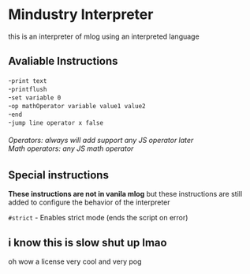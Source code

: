 # Mindustry Interpreter
this is an interpreter of mlog using an interpreted language

## Avaliable Instructions
-`print text`<br/>
-`printflush`<br/>
-`set variable 0`<br/>
-`op mathOperator variable value1 value2`<br/>
-`end`<br/>
-`jump line operator x false`

###### Operators: always will add support any JS operator later<br>Math operators: any JS math operator

## Special instructions
**These instructions are not in vanila mlog** but these instructions are still added to configure the behavior of the interpreter

`#strict` - Enables strict mode (ends the script on error)

## i know this is slow shut up lmao
oh wow a license very cool and very pog
